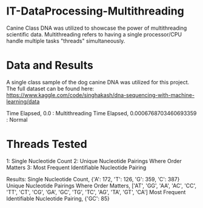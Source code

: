 # IT-DataProcessing-Multithreading

Canine Class DNA was utilized to showcase the power of multithreading scientific data.  Multithreading refers to having a single processor/CPU handle multiple tasks "threads" simultaneously.

# Data and Results
A single class sample of the dog canine DNA was utilized for this project.  The full dataset can be found here: https://www.kaggle.com/code/singhakash/dna-sequencing-with-machine-learning/data


Time Elapsed, 0.0 : Multithreading
Time Elapsed, 0.0006768703460693359 : Normal


# Threads Tested
1: Single Nucleotide Count
2: Unique Nucleotide Pairings Where Order Matters
3: Most Frequent Identifiable Nucleotide Pairing

Results:
Single Nucleotide Count, {'A': 172, 'T': 126, 'G': 359, 'C': 387}
Unique Nucleotide Pairings Where Order Matters, ['AT', 'GG', 'AA', 'AC', 'CC', 'TT', 'CT', 'CG', 'GA', 'GC', 'TG', 'TC', 'AG', 'TA', 'GT', 'CA']
Most Frequent Identifiable Nucleotide Pairing, {'GC': 85}
